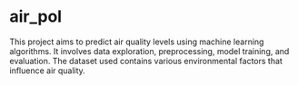 # air_pol
This project aims to predict air quality levels using machine learning algorithms. It involves data exploration, preprocessing, model training, and evaluation. The dataset used contains various environmental factors that influence air quality.

